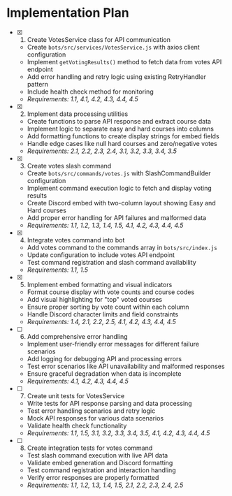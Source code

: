 # Implementation Plan

- [x] 1. Create VotesService class for API communication
  - Create `bots/src/services/VotesService.js` with axios client configuration
  - Implement `getVotingResults()` method to fetch data from votes API endpoint
  - Add error handling and retry logic using existing RetryHandler pattern
  - Include health check method for monitoring
  - _Requirements: 1.1, 4.1, 4.2, 4.3, 4.4, 4.5_

- [x] 2. Implement data processing utilities
  - Create functions to parse API response and extract course data
  - Implement logic to separate easy and hard courses into columns
  - Add formatting functions to create display strings for embed fields
  - Handle edge cases like null hard courses and zero/negative votes
  - _Requirements: 2.1, 2.2, 2.3, 2.4, 3.1, 3.2, 3.3, 3.4, 3.5_

- [x] 3. Create votes slash command
  - Create `bots/src/commands/votes.js` with SlashCommandBuilder configuration
  - Implement command execution logic to fetch and display voting results
  - Create Discord embed with two-column layout showing Easy and Hard courses
  - Add proper error handling for API failures and malformed data
  - _Requirements: 1.1, 1.2, 1.3, 1.4, 1.5, 4.1, 4.2, 4.3, 4.4, 4.5_

- [x] 4. Integrate votes command into bot
  - Add votes command to the commands array in `bots/src/index.js`
  - Update configuration to include votes API endpoint
  - Test command registration and slash command availability
  - _Requirements: 1.1, 1.5_

- [x] 5. Implement embed formatting and visual indicators
  - Format course display with vote counts and course codes
  - Add visual highlighting for "top" voted courses
  - Ensure proper sorting by vote count within each column
  - Handle Discord character limits and field constraints
  - _Requirements: 1.4, 2.1, 2.2, 2.5, 4.1, 4.2, 4.3, 4.4, 4.5_

- [ ] 6. Add comprehensive error handling
  - Implement user-friendly error messages for different failure scenarios
  - Add logging for debugging API and processing errors
  - Test error scenarios like API unavailability and malformed responses
  - Ensure graceful degradation when data is incomplete
  - _Requirements: 4.1, 4.2, 4.3, 4.4, 4.5_

- [ ] 7. Create unit tests for VotesService
  - Write tests for API response parsing and data processing
  - Test error handling scenarios and retry logic
  - Mock API responses for various data scenarios
  - Validate health check functionality
  - _Requirements: 1.1, 1.5, 3.1, 3.2, 3.3, 3.4, 3.5, 4.1, 4.2, 4.3, 4.4, 4.5_

- [ ] 8. Create integration tests for votes command
  - Test slash command execution with live API data
  - Validate embed generation and Discord formatting
  - Test command registration and interaction handling
  - Verify error responses are properly formatted
  - _Requirements: 1.1, 1.2, 1.3, 1.4, 1.5, 2.1, 2.2, 2.3, 2.4, 2.5_
